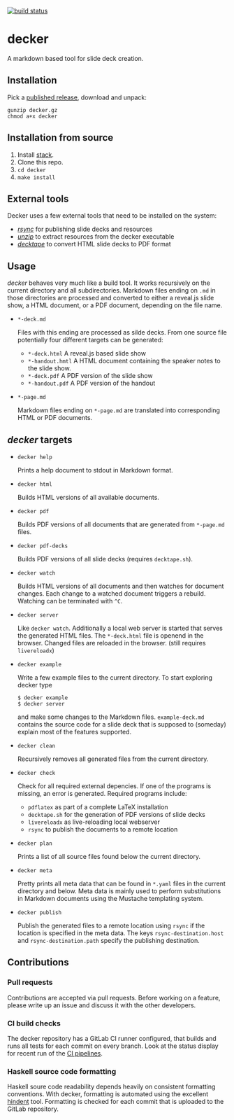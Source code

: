 [![build status](https://cgmgit.beuth-hochschule.de/teaching/decker/badges/master/build.svg)](https://cgmgit.beuth-hochschule.de/teaching/decker/commits/master)

# decker

A markdown based tool for slide deck creation.

## Installation

Pick a [published release](https://cgmgit.beuth-hochschule.de/teaching/decker/tags), download and unpack:

``` {.sh}
gunzip decker.gz
chmod a+x decker
```

## Installation from source

1.  Install [stack](https://docs.haskellstack.org/en/stable/README/).
2.  Clone this repo.
3.  `cd decker`
3.  `make install`

## External tools

Decker uses a few external tools that need to be installed on the system:

- [*rsync*](http://formulae.brew.sh/repos/Homebrew/homebrew-core/formula/rsync) for publishing slide decks and resources
- [*unzip*](http://formulae.brew.sh/repos/Homebrew/homebrew-core/formula/unzip) to extract resources from the decker executable
- [*decktape*](https://github.com/astefanutti/decktape) to convert HTML slide decks to PDF format
 
## Usage

*decker* behaves very much like a build tool. It works recursively on the current directory and all subdirectories. Markdown files ending on `.md` in those directories are processed and converted to either a reveal.js slide show, a HTML document, or a PDF document, depending on the file name.

-   `*-deck.md`

    Files with this ending are processed as silde decks. From one source file potentially four different targets can be generated:

    -   `*-deck.html` A reveal.js based slide show
    -   `*-handout.hmtl` A HTML document containing the speaker notes to the slide show.
    -   `*-deck.pdf` A PDF version of the slide show
    -   `*-handout.pdf` A PDF version of the handout

-   `*-page.md`

    Markdown files ending on `*-page.md` are translated into corresponding HTML or PDF documents.

## *decker* targets

-   `decker help`

    Prints a help document to stdout in Markdown format.

-   `decker html`

    Builds HTML versions of all available documents.

-   `decker pdf`

    Builds PDF versions of all documents that are generated from `*-page.md` files.

-   `decker pdf-decks`

    Builds PDF versions of all slide decks (requires `decktape.sh`).

-   `decker watch`

    Builds HTML versions of all documents and then watches for document changes. Each change to a watched document triggers a rebuild. Watching can be terminated with `^C`.

-   `decker server`

    Like `decker watch`. Additionally a local web server is started that serves the generated HTML files. The `*-deck.html` file is openend in the browser. Changed files are reloaded in the browser. (still requires `livereloadx`)

-   `decker example`

    Write a few example files to the current directory. To start exploring decker type

    ``` {.bash}
    $ decker example
    $ decker server
    ```

    and make some changes to the Markdown files. `example-deck.md` contains the source code for a slide deck that is supposed to (someday) explain most of the features supported.

-   `decker clean`

    Recursively removes all generated files from the current directory.

-   `decker check`

    Check for all required external depencies. If one of the programs is missing, an error is generated. Required programs include:

    -   `pdflatex` as part of a complete LaTeX installation
    -   `decktape.sh` for the generation of PDF versions of slide decks
    -   `livereloadx` as live-reloading local webserver
    -   `rsync` to publish the documents to a remote location

-   `decker plan`

    Prints a list of all source files found below the current directory.

-   `decker meta`

    Pretty prints all meta data that can be found in `*.yaml` files in the current directory and below. Meta data is mainly used to perform substitutions in Markdown documents using the Mustache templating system.

-   `decker publish`

    Publish the generated files to a remote location using `rsync` if the location is specified in the meta data. The keys `rsync-destination.host` and `rsync-destination.path` specify the publishing destination.

## Contributions

### Pull requests

Contributions are accepted via pull requests. Before working on a feature, please write up an issue and discuss it with the other developers.

### CI build checks

The decker repository has a GitLab CI runner configured, that builds and runs all tests for each commit on every branch. Look at the status display for recent run of the [CI pipelines](pipelines).

### Haskell source code formatting

Haskell soure code readability depends heavily on consistent formatting conventions. With decker, formatting is automated using the excellent [hindent]() tool. Formatting is checked for each commit that is uploaded to the GitLab repository.
